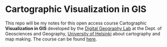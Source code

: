 # Cartographic Visualization in GIS

This repo will be my notes for this open access course Cartographic **Visualization in GIS** developed by the [Digital Geography Lab](https://www.helsinki.fi/en/researchgroups/digital-geography-lab) at the Dept. of Geosciences and Geography, [University of Helsinki](https://www.helsinki.fi/en) about cartography and map making. The course can be found [here](https://cartogis.readthedocs.io/en/latest/).
